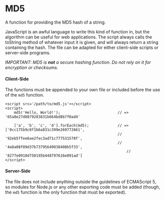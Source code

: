 # MD5
A function for providing the MD5 hash of a string.

JavaScript is an awful language to write this kind of function in, but the algorithm can be useful for web applications. The script always calls the toString method of whatever input it is given, and will always return a string containing the hash. The file can be adapted for either client-side scripts or server-side programs.

*IMPORTANT: MD5 is **not** a secure hashing function. Do not rely on it for encryption or checksums.*

#### Client-Side
The functions must be appended to your own file or included before the use of the `md5` function.
```
<script src='/path/to/md5.js'></script>
<script>
	md5('Hello, World!');                          // => '65a8e27d8879283831b664bd8b7f0ad4'

	['a', 'b', 'c', 'd'].forEach(md5);             // => ['0cc175b9c0f1b6a831c399e269772661',
	                                               //     '92eb5ffee6ae2fec3ad71c777531578f',
	                                               //     '4a8a08f09d37b73795649038408b5f33',
                                                       //     '8277e0910d750195b448797616e091ad']
</script>
```

#### Server-Side
The file does not include anything outside the guidelines of ECMAScript 5, so modules for Node.js or any other exporting code must be added (though, the `md5` function is the only function that must be exported).
